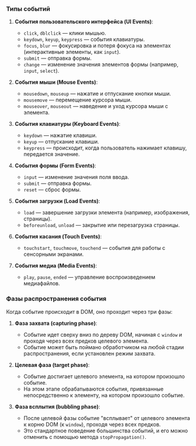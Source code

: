 ### Типы событий

1. **События пользовательского интерфейса (UI Events)**:
    - `click`, `dblclick` — клики мышью.
    - `keydown`, `keyup`, `keypress` — события клавиатуры.
    - `focus`, `blur` — фокусировка и потеря фокуса на элементах (интерактивные элементы, как `input`).
    - `submit` — отправка формы.
    - `change` — изменение значения элементов формы (например, `input`, `select`).
      
2. **События мыши (Mouse Events)**:
    - `mousedown`, `mouseup` — нажатие и отпускание кнопки мыши.
    - `mousemove` — перемещение курсора мыши.
    - `mouseover`, `mouseout` — наведение и уход курсора мыши с элемента.
    
3. **События клавиатуры (Keyboard Events)**:
    
    - `keydown` — нажатие клавиши.
    - `keyup` — отпускание клавиши.
    - `keypress` — происходит, когда пользователь нажимает клавишу, передается значение.
    
4. **События формы (Form Events)**:
    - `input` — изменение значения поля ввода.
    - `submit` — отправка формы.
    - `reset` — сброс формы.
    
5. **События загрузки (Load Events)**:
    - `load` — завершение загрузки элемента (например, изображения, страницы).
    - `beforeunload`, `unload` — закрытие или перезагрузка страницы.
    
6. **События касания (Touch Events)**:
    - `touchstart`, `touchmove`, `touchend` — события для работы с сенсорными экранами.
    
7. **События медиа (Media Events)**:
    - `play`, `pause`, `ended` — управление воспроизведением медиафайлов.


### Фазы распространения события

Когда событие происходит в DOM, оно проходит через три фазы:

1. **Фаза захвата (capturing phase)**:
    
    - Событие идет сверху вниз по дереву DOM, начиная с `window` и проходя через всех предков целевого элемента.
    - Событие может быть поймано обработчиком на любой стадии распространения, если установлен режим захвата.
2. **Целевая фаза (target phase)**:
    
    - Событие достигает целевого элемента, на котором произошло событие.
    - На этом этапе обрабатываются события, привязанные непосредственно к элементу, на котором произошло событие.
3. **Фаза всплытия (bubbling phase)**:
    
    - После целевой фазы событие "всплывает" от целевого элемента к корню DOM (к `window`), проходя через всех предков.
    - Это стандартное поведение большинства событий, и его можно отменить с помощью метода `stopPropagation()`.